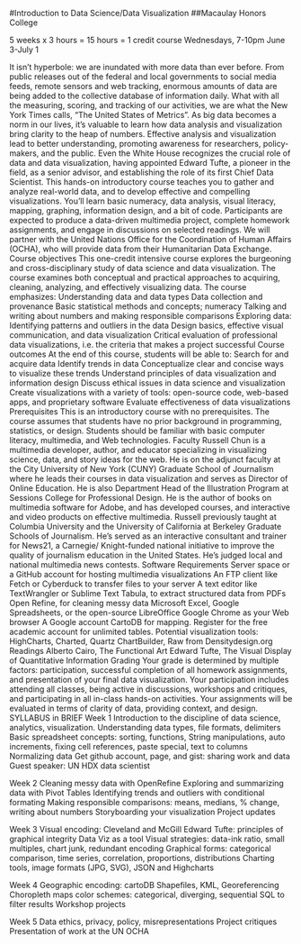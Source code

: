 #Introduction to Data Science/Data Visualization
##Macaulay Honors College

5 weeks x 3 hours = 15 hours = 1 credit course
Wednesdays, 7-10pm
June 3-July 1

It isn’t hyperbole: we are inundated with more data than ever before. From public releases out of the federal and local governments to social media feeds, remote sensors and web tracking, enormous amounts of data are being added to the collective database of information daily. What with all the measuring, scoring, and tracking of our activities, we are what the New York Times calls, “The United States of Metrics”. 
As big data becomes a norm in our lives, it’s valuable to learn how data analysis and visualization bring clarity to the heap of numbers. Effective analysis and visualization lead to better understanding, promoting awareness for researchers, policy-makers, and the public. Even the White House recognizes the crucial role of data and data visualization, having appointed Edward Tufte, a pioneer in the field, as a senior advisor, and establishing the role of its first Chief Data Scientist.
This hands-on introductory course teaches you to gather and analyze real-world data, and to develop effective and compelling visualizations. You’ll learn basic numeracy, data analysis, visual literacy, mapping, graphing, information design, and a bit of code. Participants are expected to produce a data-driven multimedia project, complete homework assignments, and engage in discussions on selected readings. We will partner with the United Nations Office for the Coordination of Human Affairs (OCHA), who will provide data from their Humanitarian Data Exchange. 
Course objectives
This one-credit intensive course explores the burgeoning and cross-disciplinary study of data science and data visualization. The course examines both conceptual and practical approaches to acquiring, cleaning, analyzing, and effectively visualizing data. The course emphasizes:
Understanding data and data types
Data collection and provenance
Basic statistical methods and concepts; numeracy
Talking and writing about numbers and making responsible comparisons
Exploring data: Identifying patterns and outliers in the data
Design basics, effective visual communication, and data visualization
Critical evaluation of professional data visualizations, i.e. the criteria that makes a project successful
Course outcomes
At the end of this course, students will be able to:
Search for and acquire data
Identify trends in data
Conceptualize clear and concise ways to visualize these trends
Understand principles of data visualization and information design
Discuss ethical issues in data science and visualization
Create visualizations with a variety of tools: open-source code, web-based apps, and proprietary software
Evaluate effectiveness of data visualizations
Prerequisites
This is an introductory course with no prerequisites. The course assumes that students have no prior background in programming, statistics, or design. Students should be familiar with basic computer literacy, multimedia, and Web technologies.
Faculty
Russell Chun is a multimedia developer, author, and educator specializing in visualizing science, data, and story ideas for the web. He is on the adjunct faculty at the City University of New York (CUNY) Graduate School of Journalism where he leads their courses in data visualization and serves as Director of Online Education. He is also Department Head of the Illustration Program at Sessions College for Professional Design. He is the author of books on multimedia software for Adobe, and has developed courses, and interactive and video products on effective multimedia. Russell previously taught at Columbia University and the University of California at Berkeley Graduate Schools of Journalism. He’s served as an interactive consultant and trainer for News21, a Carnegie/ Knight-funded national initiative to improve the quality of journalism education in the United States. He’s judged local and national multimedia news contests.
Software Requirements
Server space or a GitHub account for hosting multimedia visualizations
An FTP client like Fetch or Cyberduck to transfer files to your server
A text editor like TextWrangler or Sublime Text
Tabula, to extract structured data from PDFs
Open Refine, for cleaning messy data
Microsoft Excel, Google Spreadsheets, or the open-source LibreOffice
Google Chrome as your Web browser
A Google account
CartoDB for mapping. Register for the free academic account for unlimited tables.
Potential visualization tools: HighCharts, Charted, Quartz ChartBuilder, Raw from Densitydesign.org
Readings
Alberto Cairo, The Functional Art
Edward Tufte, The Visual Display of Quantitative Information
Grading
Your grade is determined by multiple factors: participation, successful completion of all homework assignments, and presentation of your final data visualization. Your participation includes attending all classes, being active in discussions, workshops and critiques, and participating in all in-class hands-on activities. Your assignments will be evaluated in terms of clarity of data, providing context, and design.
SYLLABUS in BRIEF
Week 1
Introduction to the discipline of data science, analytics, visualization.
Understanding data types, file formats, delimiters
Basic spreadsheet concepts: sorting, functions, String manipulations, auto increments, fixing cell references, paste special, text to columns
Normalizing data
Get github account, page, and gist: sharing work and data
Guest speaker: UN HDX data scientist

Week 2
Cleaning messy data with OpenRefine
Exploring and summarizing data with Pivot Tables
Identifying trends and outliers with conditional formating
Making responsible comparisons: means, medians, % change, writing about numbers
Storyboarding your visualization
Project updates

Week 3
Visual encoding: Cleveland and McGill
Edward Tufte: principles of graphical integrity
Data Viz as a tool
Visual strategies: data-ink ratio, small multiples, chart junk, redundant encoding
Graphical forms: categorical comparison, time series, correlation, proportions, distributions
Charting tools, image formats (JPG, SVG), JSON and Highcharts

Week 4
Geographic encoding: cartoDB
Shapefiles, KML, Georeferencing
Choropleth maps
color schemes: categorical, diverging, sequential
SQL to filter results
Workshop projects

Week 5
Data ethics, privacy, policy, misrepresentations
Project critiques
Presentation of work at the UN OCHA

